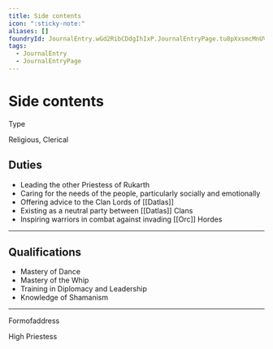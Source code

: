 ```yaml
---
title: Side contents
icon: ":sticky-note:"
aliases: []
foundryId: JournalEntry.wGd2RibCDdgIhIxP.JournalEntryPage.tu8pXxsmcMnUVJRR
tags:
  - JournalEntry
  - JournalEntryPage
---
```


# Side contents
Type

Religious, Clerical

## Duties

*   Leading the other Priestess of Rukarth
*   Caring for the needs of the people, particularly socially and emotionally
*   Offering advice to the Clan Lords of [[Datlas]]
*   Existing as a neutral party between [[Datlas]] Clans
*   Inspiring warriors in combat against invading [[Orc]] Hordes

* * *

## Qualifications

*   Mastery of Dance
*   Mastery of the Whip
*   Training in Diplomacy and Leadership
*   Knowledge of Shamanism

* * *

Formofaddress

High Priestess